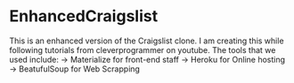 # EnhancedCraigslist
This is an enhanced version of the Craigslist clone. I am creating this while following tutorials from cleverprogrammer on youtube.
The tools that we used include:
  -> Materialize for front-end staff
  -> Heroku for Online hosting
  -> BeatufulSoup for Web Scrapping
